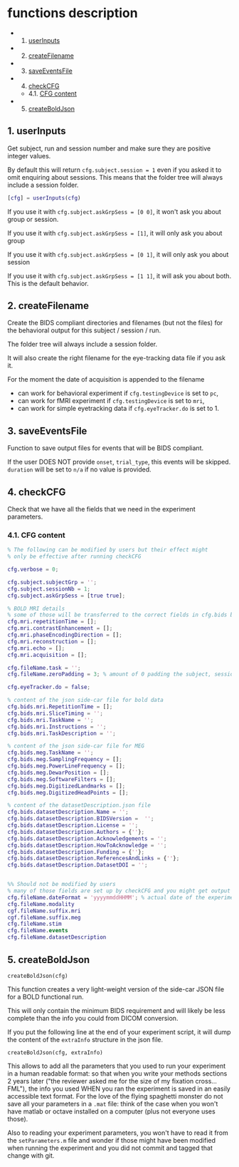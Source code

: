 # functions description

<!-- vscode-markdown-toc -->
* 1. [userInputs](#userInputs)
* 2. [createFilename](#createFilename)
* 3. [saveEventsFile](#saveEventsFile)
* 4. [checkCFG](#checkCFG)
	* 4.1. [CFG content](#CFGcontent)
* 5. [createBoldJson](#createBoldJson)

<!-- vscode-markdown-toc-config
	numbering=true
	autoSave=true
	/vscode-markdown-toc-config -->
<!-- /vscode-markdown-toc -->

##  1. <a name='userInputs'></a>userInputs

Get subject, run and session number and make sure they are positive integer values.

By default this will return `cfg.subject.session = 1` even if you asked it to omit enquiring about sessions. This means
that the folder tree will always include a session folder.

```matlab
[cfg] = userInputs(cfg)
```

If you use it with `cfg.subject.askGrpSess = [0 0]`, it won't ask you about group or session.

If you use it with `cfg.subject.askGrpSess = [1]`, it will only ask you about group

If you use it with `cfg.subject.askGrpSess = [0 1]`, it will only ask you about session

If you use it with `cfg.subject.askGrpSess = [1 1]`, it will ask you about both. This is the default behavior.


##  2. <a name='createFilename'></a>createFilename

Create the BIDS compliant directories  and filenames (but not the files) for the behavioral output for this subject / session / run.

The folder tree will always include a session folder.

It will also create the right filename for the eye-tracking data file if you ask it.

For the moment the date of acquisition is appended to the filename
-   can work for behavioral experiment if `cfg.testingDevice` is set to `pc`,
-   can work for fMRI experiment if `cfg.testingDevice` is set to `mri`,
-   can work for simple eyetracking data if `cfg.eyeTracker.do` is set to 1.

##  3. <a name='saveEventsFile'></a>saveEventsFile

Function to save output files for events that will be BIDS compliant.

If the user DOES NOT provide `onset`, `trial_type`, this events will be skipped. `duration` will be set to `n/a` if no value is provided.

##  4. <a name='checkCFG'></a>checkCFG

Check that we have all the fields that we need in the experiment parameters.

###  4.1. <a name='CFGcontent'></a>CFG content

```matlab
% The following can be modified by users but their effect might
% only be effective after running checkCFG

cfg.verbose = 0;

cfg.subject.subjectGrp = '';
cfg.subject.sessionNb = 1;
cfg.subject.askGrpSess = [true true];

% BOLD MRI details
% some of those will be transferred to the correct fields in cfg.bids by checkCFG
cfg.mri.repetitionTime = [];
cfg.mri.contrastEnhancement = [];
cfg.mri.phaseEncodingDirection = [];
cfg.mri.reconstruction = [];
cfg.mri.echo = [];
cfg.mri.acquisition = [];

cfg.fileName.task = '';
cfg.fileName.zeroPadding = 3; % amount of 0 padding the subject, session, run number

cfg.eyeTracker.do = false;

% content of the json side-car file for bold data
cfg.bids.mri.RepetitionTime = [];
cfg.bids.mri.SliceTiming = '';
cfg.bids.mri.TaskName = '';
cfg.bids.mri.Instructions = '';
cfg.bids.mri.TaskDescription = '';

% content of the json side-car file for MEG
cfg.bids.meg.TaskName = '';
cfg.bids.meg.SamplingFrequency = [];
cfg.bids.meg.PowerLineFrequency = [];
cfg.bids.meg.DewarPosition = [];
cfg.bids.meg.SoftwareFilters = [];
cfg.bids.meg.DigitizedLandmarks = [];
cfg.bids.meg.DigitizedHeadPoints = [];

% content of the datasetDescription.json file
cfg.bids.datasetDescription.Name = '';
cfg.bids.datasetDescription.BIDSVersion =  '';
cfg.bids.datasetDescription.License = '';
cfg.bids.datasetDescription.Authors = {''};
cfg.bids.datasetDescription.Acknowledgements = '';
cfg.bids.datasetDescription.HowToAcknowledge = '';
cfg.bids.datasetDescription.Funding = {''};
cfg.bids.datasetDescription.ReferencesAndLinks = {''};
cfg.bids.datasetDescription.DatasetDOI = '';


%% Should not be modified by users
% many of those fields are set up by checkCFG and you might get output that is not BIDS valid if you touch those
cfg.fileName.dateFormat = 'yyyymmddHHMM'; % actual date of the experiment that is appended to the filename
cfg.fileName.modality
cgf.fileName.suffix.mri
cgf.fileName.suffix.meg
cfg.fileName.stim
cfg.fileName.events
cfg.fileName.datasetDescription

```

##  5. <a name='createBoldJson'></a>createBoldJson

```
createBoldJson(cfg)
```

This function creates a very light-weight version of the side-car JSON file for a BOLD functional run.

This will only contain the minimum BIDS requirement and will likely be less complete than the info you could from DICOM conversion.

If you put the following line at the end of your experiment script, it will dump the content of the `extraInfo` structure in the json file. 

```
createBoldJson(cfg, extraInfo)
```

This allows to add all the parameters that you used to run your experiment in a human readable format: so that when you write your methods sections 2 years later ("the reviewer asked me for the size of my fixation cross... FML"), the info you used WHEN you ran the experiment is saved in an easily accessible text format. For the love of the flying spaghetti monster do not save all your parameters in a `.mat` file: think of the case when you won't have matlab or octave installed on a computer (plus not everyone uses those).

Also to reading your experiment parameters, you won't have to read it from the `setParameters.m` file and wonder if those might have been modified when running the experiment and you did not commit and tagged that change with git.
